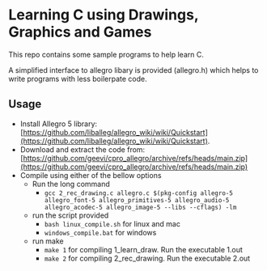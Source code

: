 # Learning C using Drawings, Graphics and Games
This repo contains some sample programs to help learn C.

A simplified interface to allegro libary is provided (allegro.h) which helps to write programs with less boilerpate code.

## Usage
- Install Allegro 5 library:  
  [https://github.com/liballeg/allegro_wiki/wiki/Quickstart](https://github.com/liballeg/allegro_wiki/wiki/Quickstart).
- Download and extract the code from: [https://github.com/geevi/cpro_allegro/archive/refs/heads/main.zip](https://github.com/geevi/cpro_allegro/archive/refs/heads/main.zip)
- Compile using either of the bellow options  
  - Run the long command
    - ``gcc 2_rec_drawing.c allegro.c $(pkg-config allegro-5 allegro_font-5 allegro_primitives-5 allegro_audio-5 allegro_acodec-5 allegro_image-5 --libs --cflags) -lm``  
  - run the script provided 
    - ``bash linux_compile.sh`` for linux and mac 
    - ``windows_compile.bat`` for windows   
  - run make
    - ``make 1`` for compiling 1_learn_draw. Run the executable 1.out
    - ``make 2`` for compiling 2_rec_drawing. Run the executable 2.out
  

